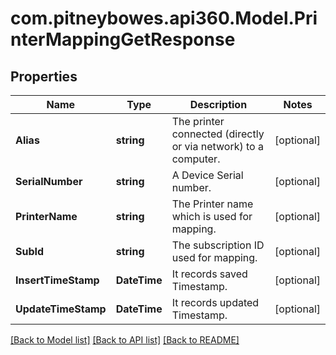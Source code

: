 # com.pitneybowes.api360.Model.PrinterMappingGetResponse

## Properties

Name | Type | Description | Notes
------------ | ------------- | ------------- | -------------
**Alias** | **string** | The printer connected (directly or via network) to a computer. | [optional] 
**SerialNumber** | **string** | A Device Serial number. | [optional] 
**PrinterName** | **string** | The Printer name which is used for mapping. | [optional] 
**SubId** | **string** | The subscription ID used for mapping. | [optional] 
**InsertTimeStamp** | **DateTime** | It records saved Timestamp. | [optional] 
**UpdateTimeStamp** | **DateTime** | It records updated Timestamp. | [optional] 

[[Back to Model list]](../README.md#documentation-for-models) [[Back to API list]](../README.md#documentation-for-api-endpoints) [[Back to README]](../README.md)

